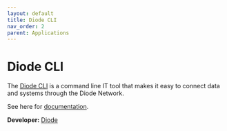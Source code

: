 ```yaml
---
layout: default
title: Diode CLI
nav_order: 2
parent: Applications
---
```


# Diode CLI

The [Diode CLI](https://diode.io/solutions/cli) is a command line IT tool that makes it easy to connect data and systems through the Diode Network. 

See here for [documentation](https://cli.docs.diode.io/).

**Developer:** [Diode](https://diode.io)
